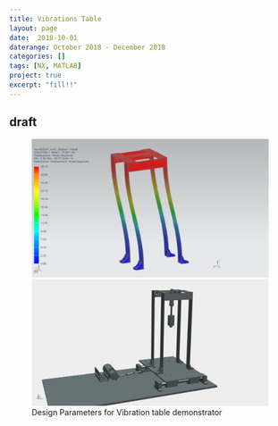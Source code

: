 ```yaml
---
title: Vibrations Table
layout: page
date:  2018-10-01
daterange: October 2018 - December 2018
categories: []
tags: [NX, MATLAB]
project: true
excerpt: "fill!!"
---
```

## draft


<figure class="half">
    <a href="/portfolio/Vibes_Table/AlumESSAY_fem3.png"><img src="/portfolio/Vibes_Table/AlumESSAY_fem3.png"></a>
    <a href="/portfolio/Vibes_Table/render.png"><img src="/portfolio/Vibes_Table/render.png"></a>
    <figcaption>Design Parameters for Vibration table demonstrator</figcaption>
</figure>